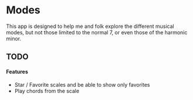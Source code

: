 # Modes

This app is designed to help me and folk explore the different musical modes,
but not those limited to the normal 7, or even those of the harmonic minor.

## TODO

#### Features

* Star / Favorite scales and be able to show only favorites
* Play chords from the scale
